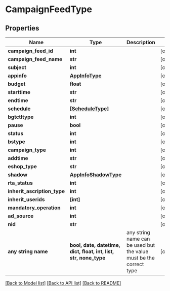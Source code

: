 # CampaignFeedType


## Properties
Name | Type | Description | Notes
------------ | ------------- | ------------- | -------------
**campaign_feed_id** | **int** |  | [optional] 
**campaign_feed_name** | **str** |  | [optional] 
**subject** | **int** |  | [optional] 
**appinfo** | [**AppInfoType**](AppInfoType.md) |  | [optional] 
**budget** | **float** |  | [optional] 
**starttime** | **str** |  | [optional] 
**endtime** | **str** |  | [optional] 
**schedule** | [**[ScheduleType]**](ScheduleType.md) |  | [optional] 
**bgtctltype** | **int** |  | [optional] 
**pause** | **bool** |  | [optional] 
**status** | **int** |  | [optional] 
**bstype** | **int** |  | [optional] 
**campaign_type** | **int** |  | [optional] 
**addtime** | **str** |  | [optional] 
**eshop_type** | **str** |  | [optional] 
**shadow** | [**AppInfoShadowType**](AppInfoShadowType.md) |  | [optional] 
**rta_status** | **int** |  | [optional] 
**inherit_ascription_type** | **int** |  | [optional] 
**inherit_userids** | **[int]** |  | [optional] 
**mandatory_operation** | **int** |  | [optional] 
**ad_source** | **int** |  | [optional] 
**nid** | **str** |  | [optional] 
**any string name** | **bool, date, datetime, dict, float, int, list, str, none_type** | any string name can be used but the value must be the correct type | [optional]

[[Back to Model list]](../README.md#documentation-for-models) [[Back to API list]](../README.md#documentation-for-api-endpoints) [[Back to README]](../README.md)


